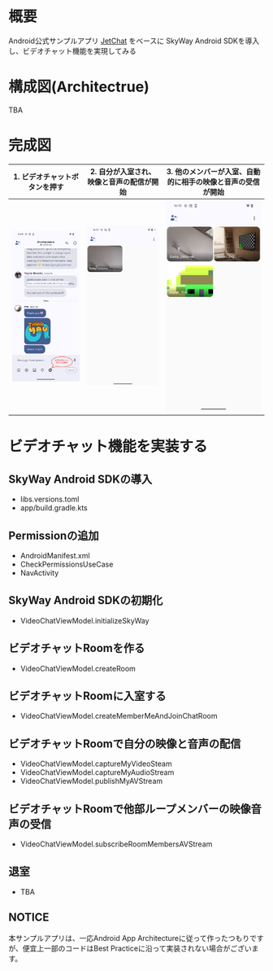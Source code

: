 # 概要
Android公式サンプルアプリ [JetChat](https://github.com/android/compose-samples/tree/main/Jetchat) をベースに SkyWay Android SDKを導入し、ビデオチャット機能を実現してみる

# 構成図(Architectrue)
TBA

# 完成図
| 1. ビデオチャットボタンを押す | 2. 自分が入室され、映像と音声の配信が開始 | 3. 他のメンバーが入室、自動的に相手の映像と音声の受信が開始 |
| -- | -- | -- |
| <img src="screenshots/videochat/1_launch_videochat.png" width="300"/> | <img src="screenshots/videochat/2_join_room.png" width="300"/> | <img src="screenshots/videochat/3_more_member_join.png" width="300"/> | 

# ビデオチャット機能を実装する

## SkyWay Android SDKの導入
- libs.versions.toml
- app/build.gradle.kts

## Permissionの追加
- AndroidManifest.xml
- CheckPermissionsUseCase
- NavActivity

## SkyWay Android SDKの初期化
- VideoChatViewModel.initializeSkyWay

## ビデオチャットRoomを作る
- VideoChatViewModel.createRoom

## ビデオチャットRoomに入室する
- VideoChatViewModel.createMemberMeAndJoinChatRoom

## ビデオチャットRoomで自分の映像と音声の配信
- VideoChatViewModel.captureMyVideoSteam
- VideoChatViewModel.captureMyAudioStream
- VideoChatViewModel.publishMyAVStream

## ビデオチャットRoomで他部ループメンバーの映像音声の受信
- VideoChatViewModel.subscribeRoomMembersAVStream

## 退室
- TBA

## NOTICE
本サンプルアプリは、一応Android App Architectureに従って作ったつもりですが、便宜上一部のコードはBest Practiceに沿って実装されない場合がございます。

